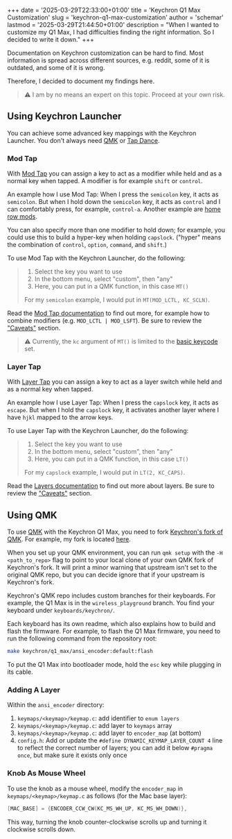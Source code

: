 +++
date = '2025-03-29T22:33:00+01:00'
title = 'Keychron Q1 Max Customization'
slug = 'keychron-q1-max-customization'
author = 'schemar'
lastmod = '2025-03-29T21:44:50+01:00'
description = "When I wanted to customize my Q1 Max, I had difficulties finding the right information. So I decided to write it down."
+++

Documentation on Keychron customization can be hard to find.
Most information is spread across different sources, e.g. reddit, some of it is outdated, and some of it is wrong.

Therefore, I decided to document my findings here.

> ⚠️ I am by no means an expert on this topic. Proceed at your own risk.

## Using Keychron Launcher

You can achieve some advanced key mappings with the Keychron Launcher.
You don't always need [QMK](https://qmk.fm) or [Tap Dance](https://docs.qmk.fm/features/tap_dance).

### Mod Tap

With [Mod Tap](https://docs.qmk.fm/mod_tap) you can assign a key to act as a modifier while held and as a normal key when tapped.
A modifier is for example `shift` or `control`.

An example how I use Mod Tap: When I press the `semicolon` key, it acts as `semicolon`.
But when I hold down the `semicolon` key, it acts as `control` and I can comfortably press, for example, `control-a`.
Another example are [home row mods](https://precondition.github.io/home-row-mods).

You can also specify more than one modifier to hold down; for example, you could use this to build a hyper-key when holding `capslock`.
("hyper" means the combination of `control`, `option`, `command`, and `shift`.)

To use Mod Tap with the Keychron Launcher, do the following:

> 1. Select the key you want to use
> 2. In the bottom menu, select "custom", then "any"
> 3. Here, you can put in a QMK function, in this case `MT()`
>
> For my `semicolon` example, I would put in `MT(MOD_LCTL, KC_SCLN)`.

Read the [Mod Tap documentation](https://docs.qmk.fm/mod_tap) to find out more, for example how to combine modifiers (e.g. `MOD_LCTL | MOD_LSFT`).
Be sure to review the ["Caveats"](https://docs.qmk.fm/mod_tap#caveats) section.

> ⚠️ Currently, the `kc` argument of `MT()` is limited to the [basic keycode](https://docs.qmk.fm/keycodes_basic) set.

### Layer Tap

With [Layer Tap](https://docs.qmk.fm/feature_layers) you can assign a key to act as a layer switch while held and as a normal key when tapped.

An example how I use Layer Tap: When I press the `capslock` key, it acts as `escape`.
But when I hold the `capslock` key, it activates another layer where I have `hjkl` mapped to the arrow keys.

To use Layer Tap with the Keychron Launcher, do the following:

> 1. Select the key you want to use
> 2. In the bottom menu, select "custom", then "any"
> 3. Here, you can put in a QMK function, in this case `LT()`
>
> For my `capslock` example, I would put in `LT(2, KC_CAPS)`.

Read the [Layers documentation](https://docs.qmk.fm/feature_layers) to find out more about layers.
Be sure to review the ["Caveats"](https://docs.qmk.fm/feature_layers#caveats) section.

## Using QMK

To use [QMK](https://qmk.fm) with the Keychron Q1 Max, you need to fork [Keychron's fork of QMK](https://github.com/Keychron/qmk_firmware).
For example, my fork is located [here](https://github.com/schemar/qmk_firmware).

When you set up your QMK environment, you can run `qmk setup` with the `-H <path_to_repo>` flag to point to your local clone of your own QMK fork of Keychron's fork.
It will print a minor warning that upstream isn't set to the original QMK repo, but you can decide ignore that if your upstream is Keychron's fork.

Keychron's QMK repo includes custom branches for their keyboards.
For example, the Q1 Max is in the `wireless_playground` branch.
You find your keyboard under `keyboards/keychron/`.

Each keyboard has its own readme, which also explains how to build and flash the firmware.
For example, to flash the Q1 Max firmware, you need to run the following command from the repository root:

```bash
make keychron/q1_max/ansi_encoder:default:flash
```

To put the Q1 Max into bootloader mode, hold the `esc` key while plugging in its cable.

### Adding A Layer

Within the `ansi_encoder` directory:

1. `keymaps/<keymap>/keymap.c`: add identifier to `enum layers`
2. `keymaps/<keymap>/keymap.c`: add layer to `keymaps` array
3. `keymaps/<keymap>/keymap.c`: add layer to `encoder_map` (at bottom)
4. `config.h`: Add or update the `#define DYNAMIC_KEYMAP_LAYER_COUNT 4` line to reflect the correct number of layers; you can add it below `#pragma once`, but make sure it exists only once

### Knob As Mouse Wheel

To use the knob as a mouse wheel, modify the `encoder_map` in `keymaps/<keymap>/keymap.c` as follows (for the Mac base layer):

```c
[MAC_BASE] = {ENCODER_CCW_CW(KC_MS_WH_UP, KC_MS_WH_DOWN)},
```

This way, turning the knob counter-clockwise scrolls up and turning it clockwise scrolls down.
